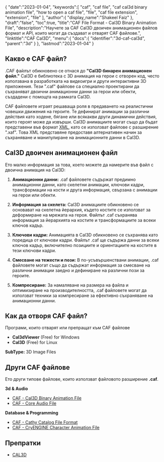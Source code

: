{
   "date":"2023-01-04",
   "keywords":[
      "caf",
      "caf file",
      "caf cal3d binary animation file",
      "how to open a caf file",
      "file",
      "caf file extension",
      "extension",
      "file"
   ],
   "author":{
      "display_name":"Shakeel Faiz"
   },
   "draft":"false",
   "toc":true,
   "title":"CAF File Format - Cal3D Binary Animation File",
   "description":"Научете за CAF Cal3D двоичен анимационен файлов формат и API, които могат да създават и отварят CAF файлове.",
   "linktitle":"CAF Cal3D",
   "menu":{
      "docs":{
         "identifier":"3d-caf-cal3d",
         "parent":"3d"
      }
   },
   "lastmod":"2023-01-04"
}

## Какво е CAF файл?

.CAF файлът обикновено се отнася до **"Cal3D бинарен анимационен файл."** Cal3D е библиотека с 3D анимация на герои с отворен код, често използвана в разработката на видеоигри и други интерактивни 3D приложения. Тези ".caf" файлове са специално проектирани да съхраняват двоични анимационни данни за герои или обекти, създадени с помощта на рамката Cal3D.

CAF файловете играят решаваща роля в предаването на реалистични човешки движения на героите. Те дефинират анимации за различни действия като ходене, бягане или всякакви други динамични действия, които героят може да извърши. Cal3D анимациите могат също да бъдат представени във формат [XML](/web/xml/), като се използват файлове с разширение ".xaf". Това XML представяне предоставя алтернативен начин за съхраняване и манипулиране на анимационните данни в Cal3D.

## Cal3D двоичен анимационен файл

Ето малко информация за това, което можете да намерите във файл с двоична анимация на Cal3D:

1. **Анимационни данни:** .caf файловете съдържат предимно анимационни данни, като скелетни анимации, ключови кадри, трансформации на кости и друга информация, свързана с анимации на герои или обекти.

2. **Информация за скелета:** Cal3D анимациите обикновено се основават на скелетна йерархия, където костите се използват за деформиране на мрежата на героя. Файлът .caf съхранява информация за йерархията на костите и трансформациите за всеки ключов кадър.

3. **Ключови кадри:** Анимацията в Cal3D обикновено се съхранява като поредица от ключови кадри. Файлът .caf ще съдържа данни за всеки ключов кадър, включително позициите и ориентациите на костите в тези ключови кадри.

4. **Смесване на тежести и пози:** В по-усъвършенствани анимации, .caf файловете могат също да съдържат информация за смесване на различни анимации заедно и дефиниране на различни пози за героите.

5. **Компресиране:** За намаляване на размера на файла и оптимизиране на производителността, .caf файловете могат да използват техники за компресиране за ефективно съхраняване на анимационни данни.

## Как да отворя CAF файл?

Програми, които отварят или препращат към CAF файлове

- **Cal3dViewer** (Free) for Windows
- **Cal3D** (Free) for Linux

**SubType:** 3D Image Files

## Други CAF файлове

Ето други типове файлове, които използват файловото разширение **.caf**.

**3d & Audio**
- [CAF - Cal3D Binary Animation File](/3d/caf-cal3d/)
- [CAF - Core Audio File](/audio/caf/)

**Database & Programming**
- [CAF - Cathy Catalog File Format](/database/caf/)
- [CAF - CryENGINE Character Animation File](/programming/caf-cryengine/)

## Препратки
* [CAL3D](https://github.com/mp3butcher/Cal3D)